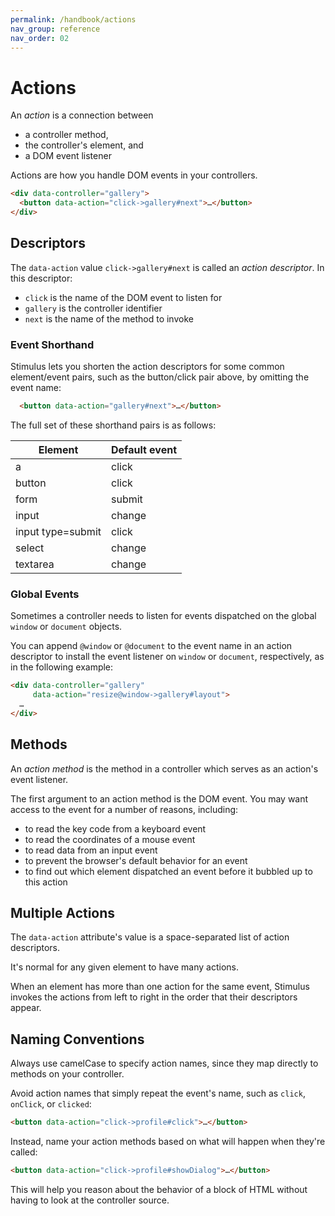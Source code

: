 ```yaml
---
permalink: /handbook/actions
nav_group: reference
nav_order: 02
---
```


# Actions

An _action_ is a connection between

* a controller method,
* the controller's element, and
* a DOM event listener

Actions are how you handle DOM events in your controllers.

```html
<div data-controller="gallery">
  <button data-action="click->gallery#next">…</button>
</div>
```

## Descriptors

The `data-action` value `click->gallery#next` is called an _action descriptor_. In this descriptor:

* `click` is the name of the DOM event to listen for
* `gallery` is the controller identifier
* `next` is the name of the method to invoke

### Event Shorthand

Stimulus lets you shorten the action descriptors for some common element/event pairs, such as the button/click pair above, by omitting the event name:

```html
  <button data-action="gallery#next">…</button>
```

The full set of these shorthand pairs is as follows:

Element           | Default event
----------------- | -------------
a                 | click
button            | click
form              | submit
input             | change
input type=submit | click
select            | change
textarea          | change

### Global Events

Sometimes a controller needs to listen for events dispatched on the global `window` or `document` objects.

You can append `@window` or `@document` to the event name in an action descriptor to install the event listener on `window` or `document`, respectively, as in the following example:

```html
<div data-controller="gallery"
     data-action="resize@window->gallery#layout">
  …
</div>
```

## Methods

An _action method_ is the method in a controller which serves as an action's event listener.

The first argument to an action method is the DOM event. You may want access to the event for a number of reasons, including:

* to read the key code from a keyboard event
* to read the coordinates of a mouse event
* to read data from an input event
* to prevent the browser's default behavior for an event
* to find out which element dispatched an event before it bubbled up to this action

## Multiple Actions

The `data-action` attribute's value is a space-separated list of action descriptors.

It's normal for any given element to have many actions.

When an element has more than one action for the same event, Stimulus invokes the actions from left to right in the order that their descriptors appear.

## Naming Conventions

Always use camelCase to specify action names, since they map directly to methods on your controller.

Avoid action names that simply repeat the event's name, such as `click`, `onClick`, or `clicked`:

```html
<button data-action="click->profile#click">…</button>
```

Instead, name your action methods based on what will happen when they're called:

```html
<button data-action="click->profile#showDialog">…</button>
```

This will help you reason about the behavior of a block of HTML without having to look at the controller source.
